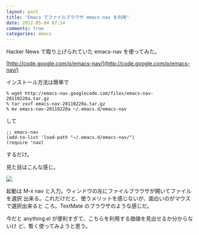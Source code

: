 ```yaml
---
layout: post
title: "Emacs でファイルブラウザ emacs-nav を利用"
date: 2012-05-04 07:14
comments: true
categories: emacs
---
```

Hacker News で取り上げられていた emacs-nav を使ってみた。

[http://code.google.com/p/emacs-nav/](http://code.google.com/p/emacs-nav/)

インストール方法は簡単で 

    % wget http://emacs-nav.googlecode.com/files/emacs-nav-20110220a.tar.gz
	% tar zxvf emacs-nav-20110220a.tar.gz
	% mv emacs-nav-20110220a ~/.emacs.d/emacs-nav

して

    ;; emacs-nav
    (add-to-list 'load-path "~/.emacs.d/emacs-nav/")
    (require 'nav)

するだけ。

見た目はこんな感じ。

<img src="http://jedipunkz.github.com/pix/emacs-nav.png">

起動は M-x nav と入力。ウィンドウの左にファイルブラウザが開いてファイルを選択
出来る。これだけだと、使うメリットを感じないが、面白いのがマウスで選択出来ると
ころ。TextMate のブラウザのような感じだ。


今だと anything.el が便利すぎて、こちらを利用する価値を見出せるか分からないけ
ど、暫く使ってみようと思う。
